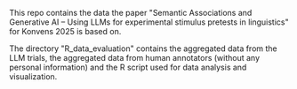 This repo contains the data the paper "Semantic Associations and Generative AI –  Using LLMs for experimental stimulus pretests in linguistics" for Konvens 2025 is based on.

The directory "R_data_evaluation" contains the aggregated data from the LLM trials, the aggregated data from human annotators (without any personal information) and the R script used for data analysis and visualization.


